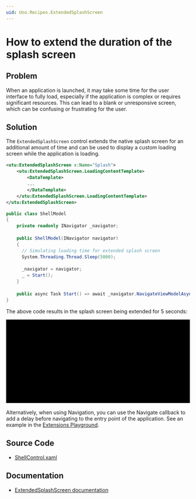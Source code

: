 ```yaml
---
uid: Uno.Recipes.ExtendedSplashScreen
---
```


# How to extend the duration of the splash screen

## Problem

When an application is launched, it may take some time for the user interface to fully load, especially if the application is complex or requires significant resources. This can lead to a blank or unresponsive screen, which can be confusing or frustrating for the user.

## Solution

The `ExtendedSplashScreen` control extends the native splash screen for an additional amount of time and can be used to display a custom loading screen while the application is loading.

```xml
<utu:ExtendedSplashScreen x:Name="Splash">
    <utu:ExtendedSplashScreen.LoadingContentTemplate>
        <DataTemplate>
        ...
        </DataTemplate>
    </utu:ExtendedSplashScreen.LoadingContentTemplate>
</utu:ExtendedSplashScreen>
```

```csharp
public class ShellModel
{
    private readonly INavigator _navigator;

    public ShellModel(INavigator navigator)
    {
      // Simulating loading time for extended splash screen
      System.Threading.Thread.Sleep(5000);

      _navigator = navigator;
      _ = Start();
    }

    public async Task Start() => await _navigator.NavigateViewModelAsync<WelcomeModel>(this);
}
```

The above code results in the splash screen being extended for 5 seconds:

![ExtendedSplashScreen Animation](../assets/extended-splashscreen.gif)

Alternatively, when using Navigation, you can use the Navigate callback to add a delay before navigating to the entry point of the application. See an example in the [Extensions Playground](https://github.com/unoplatform/uno.extensions/blob/f3348bd95b5fa58155e8e34a6154acd3362559f7/samples/Playground/Playground/App.cs#L107).

## Source Code

- [ShellControl.xaml](https://github.com/unoplatform/uno.chefs/blob/c39edbc737dfd899b31cb3ba24d017c9e8351861/src/Chefs/Views/ShellControl.xaml#L12)

## Documentation

- [ExtendedSplashScreen documentation](xref:Toolkit.Controls.ExtendedSplashScreen)

